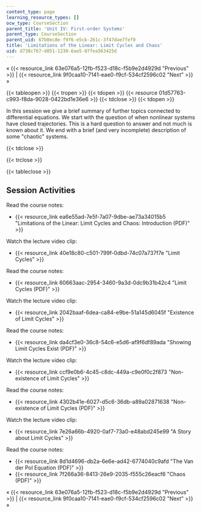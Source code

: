 ```yaml
---
content_type: page
learning_resource_types: []
ocw_type: CourseSection
parent_title: 'Unit IV: First-order Systems'
parent_type: CourseSection
parent_uid: 67b0ec8e-f9f6-e5cb-261c-3f47dae7fef0
title: 'Limitations of the Linear: Limit Cycles and Chaos'
uid: d738c767-d051-1230-6ae5-07fea563425d
---
```


« {{< resource_link 63e076a5-12fb-f523-d18c-f5b9e2d4929d "Previous" >}} | {{< resource_link 9f0caa10-7141-eae0-f9cf-534cf2596c02 "Next" >}} »

{{< tableopen >}}
{{< tropen >}}
{{< tdopen >}}
{{< resource 01d57763-c993-f8da-9028-0422bd1e36e6 >}}
{{< tdclose >}}
{{< tdopen >}}


In this session we give a brief summary of further topics connected to differential equations. We start with the question of when nonlinear systems have closed trajectories. This is a hard question to answer and not much is known about it. We end with a brief (and very incomplete) description of some "chaotic" systems.


{{< tdclose >}}

{{< trclose >}}

{{< tableclose >}}

Session Activities
------------------

Read the course notes:

*   {{< resource_link ea6e55ad-7e5f-7a07-9dbe-ae73a34015b5 "Limitations of the Linear: Limit Cycles and Chaos: Introduction (PDF)" >}}

Watch the lecture video clip:

*   {{< resource_link 40e18c80-c501-799f-0dbd-74c07a737f7e "Limit Cycles" >}}

Read the course notes:

*   {{< resource_link 60663aac-2954-3460-9a3d-0dc9b31b42c4 "Limit Cycles (PDF)" >}}

Watch the lecture video clip:

*   {{< resource_link 2042baaf-6dea-ca84-e9be-51a145d6045f "Existence of Limit Cycles" >}}

Read the course notes:

*   {{< resource_link da4cf3e0-36c8-54c6-e5d6-af9f6df89ada "Showing Limit Cycles Exist (PDF)" >}}

Watch the lecture video clip:

*   {{< resource_link ccf9e0b6-4c45-c8dc-449a-c9e0f0c2f873 "Non-existence of Limit Cycles" >}}

Read the course notes:

*   {{< resource_link 4302b41e-6027-d5c6-36db-a89a02871638 "Non-existence of Limit Cycles (PDF)" >}}

Watch the lecture video clip:

*   {{< resource_link 7e26a66b-4920-0af7-73a0-e48abd245e99 "A Story about Limit Cycles" >}}

Read the course notes:

*   {{< resource_link 8d1d4696-db2a-6e6e-ad42-6774040c9afd "The Van der Pol Equation (PDF)" >}}
*   {{< resource_link 7f266a36-8413-26e9-2035-f555c26eacf6 "Chaos (PDF)" >}}

« {{< resource_link 63e076a5-12fb-f523-d18c-f5b9e2d4929d "Previous" >}} | {{< resource_link 9f0caa10-7141-eae0-f9cf-534cf2596c02 "Next" >}} »